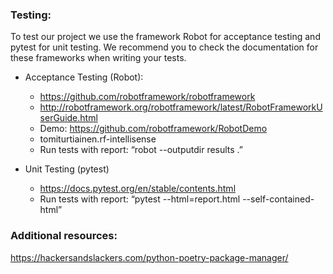 ### Testing:
To test our project we use the framework Robot for acceptance testing and pytest for unit testing. We recommend you to check the documentation for these frameworks when writing your tests.
- Acceptance Testing (Robot):
  - https://github.com/robotframework/robotframework
  - http://robotframework.org/robotframework/latest/RobotFrameworkUserGuide.html
  - Demo: https://github.com/robotframework/RobotDemo
  - tomiturtiainen.rf-intellisense
  - Run tests with report: “robot --outputdir results .”

- Unit Testing (pytest)
  - https://docs.pytest.org/en/stable/contents.html
  - Run tests with report: “pytest --html=report.html --self-contained-html”

### Additional resources:
https://hackersandslackers.com/python-poetry-package-manager/
